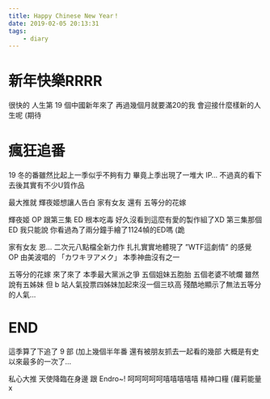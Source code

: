 ```yaml
---
title: Happy Chinese New Year！
date: 2019-02-05 20:13:31
tags:
	- diary
---
```


# 新年快樂RRRR

很快的
人生第 19 個中國新年來了
再過幾個月就要滿20的我 會迎接什麼樣新的人生呢 (期待

<!-- more -->

# 瘋狂追番

19 冬的番雖然比起上一季似乎不夠有力 畢竟上季出現了一堆大 IP…
不過真的看下去後其實有不少U質作品

最大推就 輝夜姬想讓人告白 家有女友 還有 五等分的花嫁

輝夜姬 OP 跟第三集 ED 根本吃毒
好久沒看到這麼有愛的製作組了XD
第三集那個 ED 我只能說 你看過為了兩分鐘手繪了1124幀的ED嗎 (跪

家有女友
恩… 二次元八點檔全新力作
扎扎實實地體現了 ”WTF這劇情” 的感覺
OP 由美波唱的 「カワキヲアメク」 本季神曲沒有之一

五等分的花嫁
來了來了 本季最大黨派之爭
五個姐妹五胞胎 五個老婆不唬爛
雖然說有五姊妹
但 b 站人氣投票四姊妹加起來沒一個三玖高
殘酷地顯示了無法五等分的人氣…

# END

這季算了下追了 9 部 (加上幾個半年番 還有被朋友抓去一起看的幾部
大概是有史以來最多的一次了…

私心大推 天使降臨在身邊 跟 Endro~!
呵呵呵呵呵嘻嘻嘻嘻嘻
精神口糧 (蘿莉能量x
